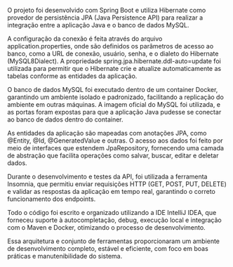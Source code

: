O projeto foi desenvolvido com Spring Boot e utiliza Hibernate como provedor de persistência JPA (Java Persistence API) para realizar a integração entre a aplicação Java e o banco de dados MySQL.

A configuração da conexão é feita através do arquivo application.properties, onde são definidos os parâmetros de acesso ao banco, como a URL de conexão, usuário, senha, e o dialeto do Hibernate 
(MySQL8Dialect). A propriedade spring.jpa.hibernate.ddl-auto=update foi utilizada para permitir que o Hibernate crie e atualize automaticamente as tabelas conforme as entidades da aplicação.

O banco de dados MySQL foi executado dentro de um container Docker, garantindo um ambiente isolado e padronizado, facilitando a replicação do ambiente em outras máquinas. A imagem oficial do 
MySQL foi utilizada, e as portas foram expostas para que a aplicação Java pudesse se conectar ao banco de dados dentro do container.

As entidades da aplicação são mapeadas com anotações JPA, como @Entity, @Id, @GeneratedValue e outras. O acesso aos dados foi feito por meio de interfaces que estendem JpaRepository, fornecendo 
uma camada de abstração que facilita operações como salvar, buscar, editar e deletar dados.

Durante o desenvolvimento e testes da API, foi utilizada a ferramenta Insomnia, que permitiu enviar requisições HTTP (GET, POST, PUT, DELETE) e validar as respostas da aplicação em tempo real, 
garantindo o correto funcionamento dos endpoints.

Todo o código foi escrito e organizado utilizando a IDE IntelliJ IDEA, que forneceu suporte à autocompletação, debug, execução local e integração com o Maven e Docker, otimizando o processo 
de desenvolvimento.

Essa arquitetura e conjunto de ferramentas proporcionaram um ambiente de desenvolvimento completo, estável e eficiente, com foco em boas práticas e manutenibilidade do sistema.
